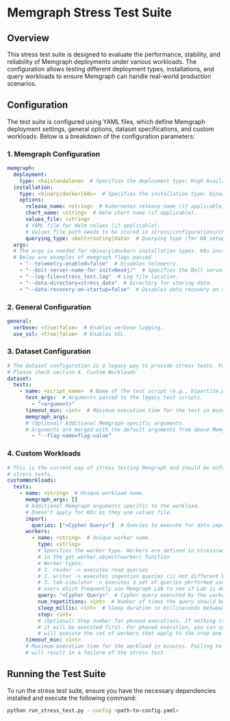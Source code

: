 # Memgraph Stress Test Suite

## Overview
This stress test suite is designed to evaluate the performance, stability, and reliability of Memgraph deployments under various workloads. The configuration allows testing different deployment types, installations, and query workloads to ensure Memgraph can handle real-world production scenarios.

## Configuration
The test suite is configured using YAML files, which define Memgraph deployment settings, general options, dataset specifications, and custom workloads. Below is a breakdown of the configuration parameters:

### 1. Memgraph Configuration
```yaml
memgraph:
  deployment:
    type: <ha|standalone>  # Specifies the deployment type: High Availability (ha) or Standalone (run from a binary).
  installation:
    type: <binary|docker|k8s>  # Specifies the installation type: binary, Docker, or Kubernetes (k8s).
    options:
      release_name: <string>  # Kubernetes release name (if applicable).
      chart_name: <string>  # Helm chart name (if applicable).
      values_file: <string>
      # YAML file for Helm values (if applicable).
      # Values file path needs to be stored in stress/configurations/chart_values/
      querying_type: <bolt+routing|data>  # Querying type (for HA setup, either uses bolt+routing or queries directly the main instance)
  args:
  # The args is needed for <binary|docker> installation types. K8s installation type is in the values file
  # Below are examples of memgraph flags passed
    - "--telemetry-enabled=false"  # Disables telemetry.
    - "--bolt-server-name-for-init=Neo4j/"  # Specifies the Bolt server name.
    - "--log-file=stress_test.log"  # Log file location.
    - "--data-directory=stress_data"  # Directory for storing data.
    - "--data-recovery-on-startup=false"  # Disables data recovery on startup. Useful when running multiple HA tests
```

### 2. General Configuration
```yaml
general:
  verbose: <true|false>  # Enables verbose logging.
  use_ssl: <true|false>  # Enables SSL.
```

### 3. Dataset Configuration
```yaml
# The dataset configuration is a legacy way to provide stress tests. For adding your own stress test
# Please check section 4. Custom Workloads
dataset:
  tests:
    - name: <script_name>  # Name of the test script (e.g., bipartite.py, detach_delete.py).
      test_args:  # Arguments passed to the legacy test scripts.
        - "<argument>"
      timeout_min: <int>  # Maximum execution time for the test in minutes.
      memgraph_args:
      # (Optional) Additional Memgraph-specific arguments.
      # Arguments are merged with the default arguments from above Memgraph configuration
        - "--flag-name=flag-value"
```

### 4. Custom Workloads
```yaml
# This is the current way of stress testing Memgraph and should be enforced for all adding additional
# stress tests.
customWorkloads:
  tests:
    - name: <string>  # Unique workload name.
      memgraph_args: []
      # Additional Memgraph arguments specific to the workload.
      # Doesn't apply for K8s as they use values file.
      import:
        queries: ["<Cypher Query>"]  # Queries to execute for data import. Used to setup your dataset or workload.
      workers:
        - name: <string>  # Unique worker name.
          type: <string>
          # Specifies the worker type. Workers are defined in stress/workers.py and are matched against this string
          # in the get_worker_object(worker) function
          # Worker types:
          # 1. reader -> executes read queries
          # 2. writer -> executes ingestion queries (is not different by nature from a reader, but used as a semantic distinction)
          # 3. lab-simulator -> executes a set of queries performed usually by Memgraph Lab to monitor the instance. Used for
          # users which frequently use Memgraph Lab to see if Lab is doing any instability in the database workload
          query: "<Cypher Query>"  # Cypher query executed by the worker.
          num_repetitions: <int>  # Number of times the query should be executed.
          sleep_millis: <int>  # Sleep duration in milliseconds between executions.
          step: <int>
          # (Optional) Step number for phased executions. If nothing is specified, worker will have step of value (1), which means
          # it will be executed first. For phased execution, you can specify different non-negative integer numbers. Each step
          # will execute the set of workers that apply to the step one after other.
      timeout_min: <int>
      # Maximum execution time for the workload in minutes. Failing to execute the workload in this amount of minutes
      # will result in a failure of the stress test
```

## Running the Test Suite
To run the stress test suite, ensure you have the necessary dependencies installed and execute the following command:
```sh
python run_stress_test.py --config <path-to-config.yaml>
```
